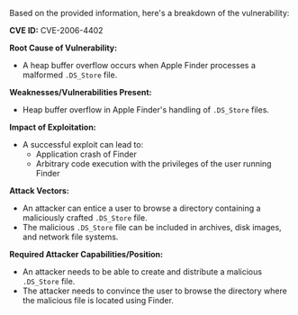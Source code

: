 Based on the provided information, here's a breakdown of the vulnerability:

**CVE ID:** CVE-2006-4402

**Root Cause of Vulnerability:**
- A heap buffer overflow occurs when Apple Finder processes a malformed `.DS_Store` file.

**Weaknesses/Vulnerabilities Present:**
- Heap buffer overflow in Apple Finder's handling of `.DS_Store` files.

**Impact of Exploitation:**
- A successful exploit can lead to:
    - Application crash of Finder
    - Arbitrary code execution with the privileges of the user running Finder

**Attack Vectors:**
- An attacker can entice a user to browse a directory containing a maliciously crafted `.DS_Store` file.
- The malicious `.DS_Store` file can be included in archives, disk images, and network file systems.

**Required Attacker Capabilities/Position:**
- An attacker needs to be able to create and distribute a malicious `.DS_Store` file.
- The attacker needs to convince the user to browse the directory where the malicious file is located using Finder.
